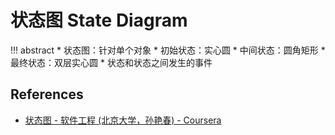 # 状态图 State Diagram

!!! abstract
		* 状态图：针对单个对象
				* 初始状态：实心圆
				* 中间状态：圆角矩形
				* 最终状态：双层实心圆
				* 状态和状态之间发生的事件

## References

* [状态图 - 软件工程 (北京大学，孙艳春) - Coursera](https://www.coursera.org/learn/ruanjian-gongcheng/lecture/HDQG1/zhuang-tai-tu)